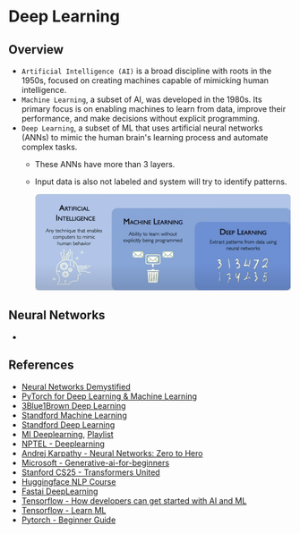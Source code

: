 # Deep Learning

## Overview
- `Artificial Intelligence (AI)` is a broad discipline with roots in the 1950s, focused on creating machines capable of mimicking human intelligence. 
- `Machine Learning`, a subset of AI, was developed in the 1980s. Its primary focus is on enabling machines to learn from data, improve their performance, and make decisions without explicit programming.
- `Deep Learning`, a subset of ML that uses artificial neural networks (ANNs) to mimic the human brain's learning process and automate complex tasks. 
  - These ANNs have more than 3 layers.
  - Input data is also not labeled and system will try to identify patterns.
    
    ![](./00-images/Deeplearning.png)

## Neural Networks
- 


## References
- [Neural Networks Demystified](https://www.youtube.com/watch?v=bxe2T-V8XRs&list=PLiaHhY2iBX9hdHaRr6b7XevZtgZRa1PoU)
- [PyTorch for Deep Learning & Machine Learning](https://www.youtube.com/watch?v=V_xro1bcAuA)
- [3Blue1Brown Deep Learning](https://www.youtube.com/watch?v=aircAruvnKk&list=PLZHQObOWTQDNU6R1_67000Dx_ZCJB-3pi)
- [Standford Machine Learning](https://www.youtube.com/watch?v=Bl4Feh_Mjvo&list=PLoROMvodv4rNyWOpJg_Yh4NSqI4Z4vOYy)
- [Standford Deep Learning](https://www.youtube.com/watch?v=rmVRLeJRkl4&list=PLoROMvodv4rMFqRtEuo6SGjY4XbRIVRd4)
- [MI Deeplearning](http://introtodeeplearning.com/), [Playlist](https://www.youtube.com/watch?v=ErnWZxJovaM&list=PLtBw6njQRU-rwp5__7C0oIVt26ZgjG9NI&index=2)
- [NPTEL - Deeplearning](https://www.youtube.com/watch?v=aPfkYu_qiF4&list=PLEAYkSg4uSQ1r-2XrJ_GBzzS6I-f8yfRU)
- [Andrej Karpathy - Neural Networks: Zero to Hero](https://www.youtube.com/playlist?list=PLAqhIrjkxbuWI23v9cThsA9GvCAUhRvKZ)
- [Microsoft - Generative-ai-for-beginners](https://github.com/microsoft/generative-ai-for-beginners?tab=readme-ov-file)
- [Stanford CS25 - Transformers United](https://www.youtube.com/playlist?list=PLoROMvodv4rNiJRchCzutFw5ItR_Z27CM)
- [Huggingface NLP Course](https://huggingface.co/learn/nlp-course/chapter1/1)
- [Fastai DeepLearning](https://course.fast.ai/)
- [Tensorflow - How developers can get started with AI and ML](https://www.youtube.com/watch?v=3K1414RwNDU)
- [Tensorflow - Learn ML](https://www.tensorflow.org/resources/learn-ml)
- [Pytorch - Beginner Guide](https://pytorch.org/tutorials/beginner/basics/intro.html)